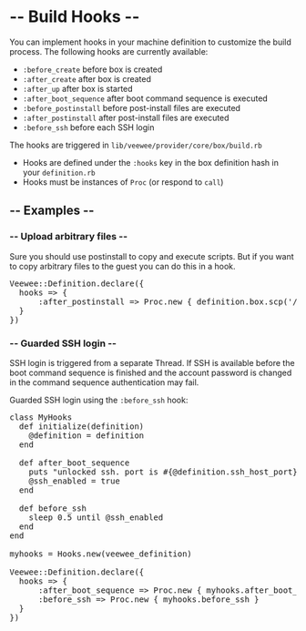 # -- Build Hooks --

You can implement hooks in your machine definition to customize the build process.
The following hooks are currently available:

* `:before_create` before box is created
* `:after_create` after box is created
* `:after_up` after box is started
* `:after_boot_sequence` after boot command sequence is executed
* `:before_postinstall` before post-install files are executed
* `:after_postinstall` after post-install files are executed
* `:before_ssh` before each SSH login

The hooks are triggered in `lib/veewee/provider/core/box/build.rb`

* Hooks are defined under the `:hooks` key in the box definition hash in your `definition.rb`
* Hooks must be instances of `Proc` (or respond to `call`)

## -- Examples --

### -- Upload arbitrary files --

Sure you should use postinstall to copy and execute scripts.
But if you want to copy arbitrary files to the guest you can do this in a hook.

<pre>
Veewee::Definition.declare({
  hooks => {
      :after_postinstall => Proc.new { definition.box.scp('/tmp/foo.txt', '/tmp/bar.txt') }
  }
})
</pre>

### -- Guarded SSH login --

SSH login is triggered from a separate Thread.
If SSH is available before the boot command sequence is finished
and the account password is changed in the command sequence authentication may fail.

Guarded SSH login using the `:before_ssh` hook:

<pre>
class MyHooks
  def initialize(definition)
    @definition = definition
  end

  def after_boot_sequence
    puts "unlocked ssh. port is #{@definition.ssh_host_port}"
    @ssh_enabled = true
  end

  def before_ssh
    sleep 0.5 until @ssh_enabled
  end
end

myhooks = Hooks.new(veewee_definition)

Veewee::Definition.declare({
  hooks => {
      :after_boot_sequence => Proc.new { myhooks.after_boot_sequence },
      :before_ssh => Proc.new { myhooks.before_ssh }
  }
})
</pre>




